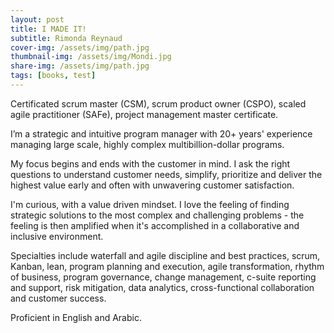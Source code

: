 ```yaml
---
layout: post
title: I MADE IT!
subtitle: Rimonda Reynaud
cover-img: /assets/img/path.jpg
thumbnail-img: /assets/img/Mondi.jpg
share-img: /assets/img/path.jpg
tags: [books, test]
---
```




Certificated scrum master (CSM), scrum product owner (CSPO), scaled agile practitioner (SAFe), project management master certificate. 

I’m a strategic and intuitive program manager with 20+ years' experience managing large scale, highly complex multibillion-dollar programs.   

My focus begins and ends with the customer in mind.  I ask the right questions to understand customer needs, simplify, prioritize and deliver the highest value early and often with unwavering customer satisfaction.  

I'm curious, with a value driven mindset. I love the feeling of finding strategic solutions to the most complex and challenging problems - the feeling is then amplified when it's accomplished in a collaborative and inclusive environment. 

Specialties include waterfall and agile discipline and best practices, scrum, Kanban, lean, program planning and execution, agile transformation, rhythm of business, program governance, change management, c-suite reporting and support, risk mitigation, data analytics, cross-functional collaboration and customer success.   

Proficient in English and Arabic. 
